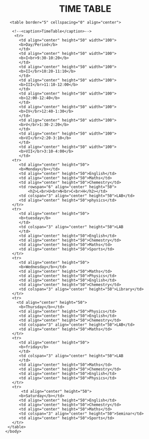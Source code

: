  


<html>
   <main>
   <body>
      <center> <h1>TIME TABLE </h1> </center>

      <table border="5" cellspacing="0" align="center">
 
       <!--<caption>TimeTable</caption>-->
        <tr>
          <td align="center" height="50" width="100">
          <b>Day/Period</b>
          </td>
          <td align="center" height="50" width="100">
          <b>I<br>9:30-10:20</b> 
          </td>
          <td align="center" height="50" width="100">
          <b>II</br>10:20-11:10</b>
          </td>
          <td align="center" height="50" width="100">
          <b>III</br>11:10-12:00</b>
          </td>
          <td align="center" height="50" width="100">
          <b>12:00-12:40</b>
          </td>
          <td align="center" height="50" width="100">
          <b>IV</br>12:40-1:30</b>
          </td>
          <td align="center" height="50" width="100">
          <b>V</br>1:30-2:20</b>
          </td>
          <td align="center" height="50" width="100">
          <b>VI</br>2:20-3:10</b>
          </td>
          <td align="center" height="50" width="100">
          <b>VII</br>3:10-4:00</b>
          </td>
       <tr>
          <td align="center" height="50">
          <b>Monday</b></td>
          <td align="center" height="50">English</td>
          <td align="center" height="50">Maths</td>
          <td align="center" height="50">Chemestry</td>
          <td rowspan="6" align="center" height="50">
              <h2>L<br>U<br>N<br>C<br>H</h2></td>
          <td colspan="3" align="center" height="50">LAB</td>
          <td align="center" height="50">physics</td>
       </tr>
       <tr>
          <td align="center" height="50">
          <b>tuesday</b>
          </td>
          <td colspan="3" align="center" height="50">LAB
          </td>
          <td align="center" height="50">English</td>
          <td align="center" height="50">Chemestry</td>
          <td align="center" height="50">Maths</td>
          <td align="center" height="50">Sports</td>
       </tr>
       <tr>
          <td align="center" height="50">
          <b>Wednesday</b></td>
          <td align="center" height="50">Maths</td>
          <td align="center" height="50">Physics</td>
          <td align="center" height="50">English</td>
          <td align="center" height="50">Chemestry</td>
          <td colspan="3" align="center" height="50">Library</td>
       </tr>
       <tr>
         <td align="center" height="50">
          <b>Thursday</b></td>
          <td align="center" height="50">Physics</td>
          <td align="center" height="50">English</td>
          <td align="center" height="50">Chemestry</td>
          <td colspan="3" align="center" height="50">LAB</td>
          <td align="center" height="50">Maths</td>
       </tr>
       <tr>
          <td align="center" height="50">
          <b>friday</b>
          </td>
          <td colspan="3" align="center" height="50">LAB
          </td>
          <td align="center" height="50">Maths</td>
          <td align="center" height="50">Chemestry</td>
          <td align="center" height="50">English</td>
          <td align="center" height="50">Physics</td>
       </tr>
       <tr>
           <td align="center" height="50">
          <b>Saturday</b></td>
          <td align="center" height="50">English</td>
          <td align="center" height="50">Chemestry</td>
          <td align="center" height="50">Maths</td>
          <td colspan="3" align="center" height="50">Seminar</td>
          <td align="center" height="50">Sports</td>
       </tr>
     </table>
    </body>
</html>
    
